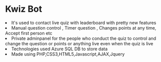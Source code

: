 # Kwiz Bot
<li> It's used to contact live quiz with leaderboard with pretty new features <br>
<li> Manual question control , Timer question , Changes points at any time, Accept first person etc<br>
<li> Private adminpanel for the people who conduct the quiz to control and change the question or points or anything live even when the quiz is live<br>
<li> Technologies used Azure SQL DB to store data <br>
<li> Made using PHP,CSS3,HTML5,Javascript,AJAX,Jquery<br>

